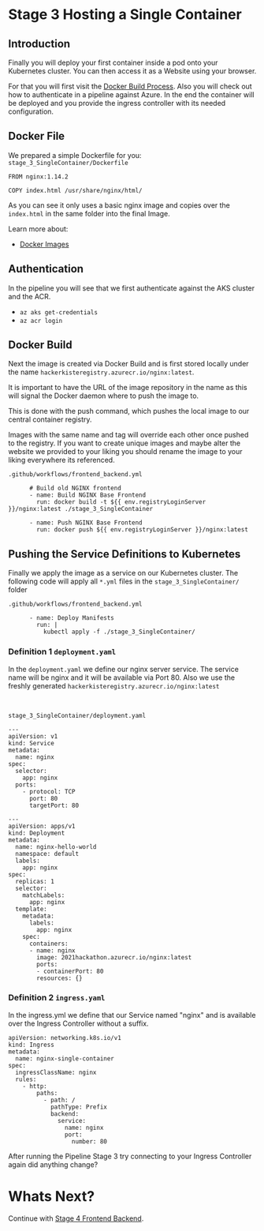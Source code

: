 # Stage 3 Hosting a Single Container

## Introduction
Finally you will deploy your first container inside a pod onto your Kubernetes cluster. You can then access it as a Website using your browser.

For that you will first visit the [Docker Build Process](https://docs.docker.com/engine/reference/commandline/build/). Also you will check out how to authenticate in a pipeline against Azure. In the end the container will be deployed and you provide the ingress controller with its needed configuration.

## Docker File 
We prepared a simple Dockerfile for you: `stage_3_SingleContainer/Dockerfile`

```
FROM nginx:1.14.2

COPY index.html /usr/share/nginx/html/
```

As you can see it only uses a basic nginx image and copies over the `index.html` in the same folder into the final Image.

Learn more about:
- [Docker Images](https://www.computerweekly.com/de/definition/Docker-Image)

## Authentication
In the pipeline you will see that we first authenticate against the AKS cluster and the ACR.

- `az aks get-credentials`
- `az acr login`

## Docker Build
Next the image is created via Docker Build and is first stored locally under the name `hackerkisteregistry.azurecr.io/nginx:latest`. 

It is important to have the URL of the image repository in the name as this will signal the Docker daemon where to push the image to. 

This is done with the push command, which pushes the local image to our central container registry.

Images with the same name and tag will override each other once pushed to the registry. If you want to create unique images and maybe alter the website we provided to your liking you should rename the image to your liking everywhere its referenced.

`.github/workflows/frontend_backend.yml`
```     
      # Build old NGINX frontend
      - name: Build NGINX Base Frontend
        run: docker build -t ${{ env.registryLoginServer }}/nginx:latest ./stage_3_SingleContainer

      - name: Push NGINX Base Frontend
        run: docker push ${{ env.registryLoginServer }}/nginx:latest
```

## Pushing the Service Definitions to Kubernetes
Finally we apply the image as a service on our Kubernetes cluster. The following code will apply all `*.yml` files in the `stage_3_SingleContainer/` folder

`.github/workflows/frontend_backend.yml`
```
      - name: Deploy Manifests
        run: |
          kubectl apply -f ./stage_3_SingleContainer/
```

### Definition 1 `deployment.yaml`
In the `deployment.yaml` we define our nginx server service.
The service name will be nginx and it will be available via Port 80. Also we use the freshly generated `hackerkisteregistry.azurecr.io/nginx:latest`

<br>

`stage_3_SingleContainer/deployment.yaml`
```
---
apiVersion: v1
kind: Service
metadata:
  name: nginx
spec:
  selector:
    app: nginx
  ports:
    - protocol: TCP
      port: 80
      targetPort: 80

---
apiVersion: apps/v1
kind: Deployment
metadata:
  name: nginx-hello-world
  namespace: default
  labels:
    app: nginx
spec:
  replicas: 1
  selector:
    matchLabels:
      app: nginx
  template:
    metadata:
      labels:
        app: nginx
    spec:
      containers:
      - name: nginx
        image: 2021hackathon.azurecr.io/nginx:latest
        ports:
        - containerPort: 80
        resources: {}

```
### Definition 2 `ingress.yaml`
In the ingress.yml we define that our Service named "nginx" and is available over the Ingress Controller without a suffix.

```
apiVersion: networking.k8s.io/v1
kind: Ingress
metadata:
  name: nginx-single-container
spec:
  ingressClassName: nginx
  rules:
    - http:
        paths:
          - path: /
            pathType: Prefix
            backend:
              service:
                name: nginx
                port:
                  number: 80

```

After running the Pipeline Stage 3 try connecting to your Ingress Controller again did anything change?

# Whats Next?
Continue with [Stage 4 Frontend Backend](07_Stage_4_Frontend_Backend.md).
